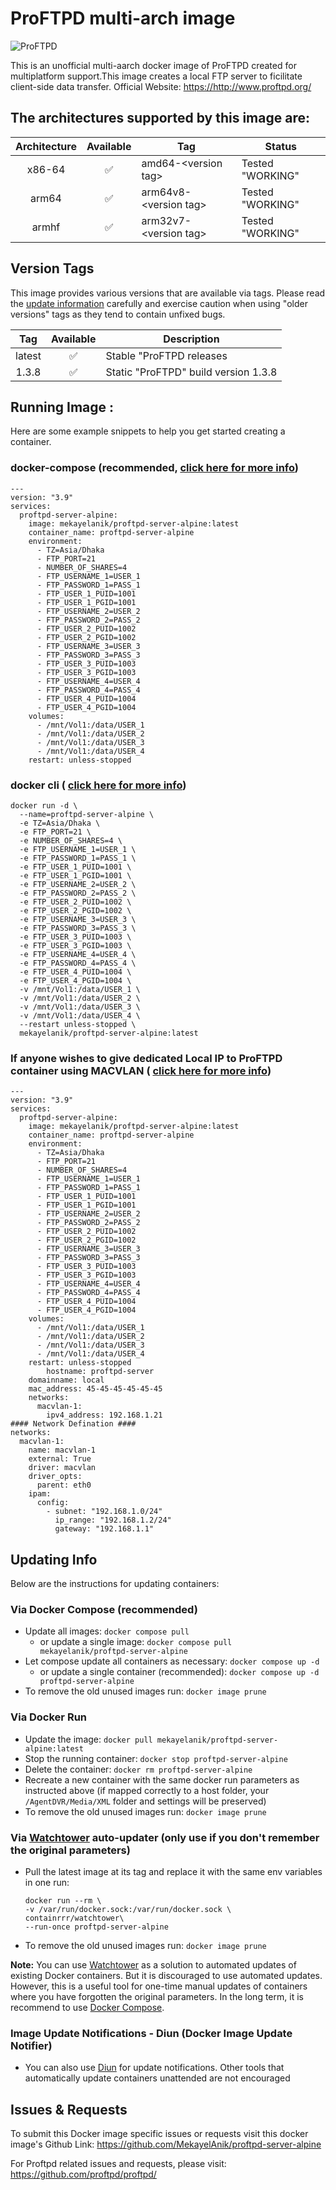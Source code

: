 <h1>ProFTPD multi-arch image</h1>
<img alt="ProFTPD" src="http://www.proftpd.org/proftpd.png">
<p>This is an unofficial multi-aarch docker image of ProFTPD created for multiplatform support.This image creates a local FTP server to ficilitate client-side data transfer. Official Website: <a href="https://http://www.proftpd.org" rel="nofollow noopener">https://http://www.proftpd.org/</a>
</p>
<h2>The architectures supported by this image are:</h2>
<table>
  <thead>
    <tr>
      <th align="center">Architecture</th>
      <th align="center">Available</th>
      <th>Tag</th>
       <th>Status</th>
    </tr>
  </thead>
  <tbody>
    <tr>
      <td align="center">x86-64</td>
      <td align="center">✅</td>
      <td>amd64-&lt;version tag&gt;</td>
      <td>Tested "WORKING"</td>
    </tr>
    <tr>
      <td align="center">arm64</td>
      <td align="center">✅</td>
      <td>arm64v8-&lt;version tag&gt;</td>
      <td>Tested "WORKING"</td>
    </tr>
    <tr>
      <td align="center">armhf</td>
      <td align="center">✅</td>
      <td>arm32v7-&lt;version tag&gt;</td>
      <td>Tested "WORKING"</td>
    </tr>
  </tbody>
</table>
<h2>Version Tags</h2>
<p>This image provides various versions that are available via tags. Please read the <a href="https://http://www.proftpd.org" rel="nofollow noopener">update information</a> carefully and exercise caution when using "older versions" tags as they tend to contain unfixed bugs. </p>
<table>
  <thead>
    <tr>
      <th align="center">Tag</th>
      <th align="center">Available</th>
      <th>Description</th>
    </tr>
  </thead>
  <tbody>
    <tr>
      <td align="center">latest</td>
      <td align="center">✅</td>
      <td>Stable "ProFTPD releases</td>
    </tr>
    <tr>
      <td align="center">1.3.8</td>
      <td align="center">✅</td>
      <td>Static "ProFTPD" build version 1.3.8</td>
    </tr>
  </tbody>
</table>
<h2>Running Image :</h2>
<p>Here are some example snippets to help you get started creating a container.</p>
<h3>docker-compose (recommended, <a href="https://itnext.io/a-beginners-guide-to-deploying-a-docker-application-to-production-using-docker-compose-de1feccd2893" rel="nofollow noopener">click here for more info</a>) </h3>
<pre><code>---
version: "3.9"
services:
  proftpd-server-alpine:
    image: mekayelanik/proftpd-server-alpine:latest
    container_name: proftpd-server-alpine
    environment:
      - TZ=Asia/Dhaka
      - FTP_PORT=21
      - NUMBER_OF_SHARES=4
      - FTP_USERNAME_1=USER_1
      - FTP_PASSWORD_1=PASS_1
      - FTP_USER_1_PUID=1001
      - FTP_USER_1_PGID=1001
      - FTP_USERNAME_2=USER_2
      - FTP_PASSWORD_2=PASS_2
      - FTP_USER_2_PUID=1002
      - FTP_USER_2_PGID=1002
      - FTP_USERNAME_3=USER_3
      - FTP_PASSWORD_3=PASS_3
      - FTP_USER_3_PUID=1003
      - FTP_USER_3_PGID=1003
      - FTP_USERNAME_4=USER_4
      - FTP_PASSWORD_4=PASS_4
      - FTP_USER_4_PUID=1004
      - FTP_USER_4_PGID=1004
    volumes:
      - /mnt/Vol1:/data/USER_1     
      - /mnt/Vol1:/data/USER_2
      - /mnt/Vol1:/data/USER_3
      - /mnt/Vol1:/data/USER_4
    restart: unless-stopped
</code></pre>
<h3>docker cli ( <a href="https://docs.docker.com/engine/reference/commandline/cli/" rel="nofollow noopener">click here for more info</a>) </h3>
<pre><code>docker run -d \
  --name=proftpd-server-alpine \
  -e TZ=Asia/Dhaka \
  -e FTP_PORT=21 \
  -e NUMBER_OF_SHARES=4 \
  -e FTP_USERNAME_1=USER_1 \
  -e FTP_PASSWORD_1=PASS_1 \
  -e FTP_USER_1_PUID=1001 \
  -e FTP_USER_1_PGID=1001 \
  -e FTP_USERNAME_2=USER_2 \
  -e FTP_PASSWORD_2=PASS_2 \
  -e FTP_USER_2_PUID=1002 \
  -e FTP_USER_2_PGID=1002 \
  -e FTP_USERNAME_3=USER_3 \
  -e FTP_PASSWORD_3=PASS_3 \
  -e FTP_USER_3_PUID=1003 \
  -e FTP_USER_3_PGID=1003 \
  -e FTP_USERNAME_4=USER_4 \
  -e FTP_PASSWORD_4=PASS_4 \
  -e FTP_USER_4_PUID=1004 \
  -e FTP_USER_4_PGID=1004 \
  -v /mnt/Vol1:/data/USER_1 \
  -v /mnt/Vol1:/data/USER_2 \
  -v /mnt/Vol1:/data/USER_3 \
  -v /mnt/Vol1:/data/USER_4 \
  --restart unless-stopped \
  mekayelanik/proftpd-server-alpine:latest
</code></pre>

<h3>If anyone wishes to give dedicated Local IP to ProFTPD container using MACVLAN ( <a href="https://docs.docker.com/network/macvlan/" rel="nofollow noopener">click here for more info</a>) </h3>
<pre><code>---
version: "3.9"
services:
  proftpd-server-alpine:
    image: mekayelanik/proftpd-server-alpine:latest
    container_name: proftpd-server-alpine
    environment:
      - TZ=Asia/Dhaka
      - FTP_PORT=21
      - NUMBER_OF_SHARES=4
      - FTP_USERNAME_1=USER_1
      - FTP_PASSWORD_1=PASS_1
      - FTP_USER_1_PUID=1001
      - FTP_USER_1_PGID=1001
      - FTP_USERNAME_2=USER_2
      - FTP_PASSWORD_2=PASS_2
      - FTP_USER_2_PUID=1002
      - FTP_USER_2_PGID=1002
      - FTP_USERNAME_3=USER_3
      - FTP_PASSWORD_3=PASS_3
      - FTP_USER_3_PUID=1003
      - FTP_USER_3_PGID=1003
      - FTP_USERNAME_4=USER_4
      - FTP_PASSWORD_4=PASS_4
      - FTP_USER_4_PUID=1004
      - FTP_USER_4_PGID=1004
    volumes:
      - /mnt/Vol1:/data/USER_1     
      - /mnt/Vol1:/data/USER_2
      - /mnt/Vol1:/data/USER_3
      - /mnt/Vol1:/data/USER_4
    restart: unless-stopped
        hostname: proftpd-server
    domainname: local
    mac_address: 45-45-45-45-45-45
    networks:
      macvlan-1:
        ipv4_address: 192.168.1.21
#### Network Defination ####
networks:
  macvlan-1:
    name: macvlan-1
    external: True
    driver: macvlan
    driver_opts:
      parent: eth0
    ipam:
      config:
        - subnet: "192.168.1.0/24"
          ip_range: "192.168.1.2/24"
          gateway: "192.168.1.1"
</code></pre>
<h2>Updating Info</h2>
<p>Below are the instructions for updating containers:</p>
<h3>Via Docker Compose (recommended)</h3>
<ul>
  <li>Update all images: <code>docker compose pull</code>
    <ul>
      <li>or update a single image: <code>docker compose pull mekayelanik/proftpd-server-alpine</code>
      </li>
    </ul>
  </li>
  <li>Let compose update all containers as necessary: <code>docker compose up -d</code>
    <ul>
      <li>or update a single container (recommended): <code>docker compose up -d proftpd-server-alpine</code>
      </li>
    </ul>
  </li>
  <li>To remove the old unused images run: <code>docker image prune</code>
  </li>
</ul>
<h3>Via Docker Run</h3>
<ul>
  <li>Update the image: <code>docker pull mekayelanik/proftpd-server-alpine:latest</code>
  </li>
  <li>Stop the running container: <code>docker stop proftpd-server-alpine</code>
  </li>
  <li>Delete the container: <code>docker rm proftpd-server-alpine</code>
  </li>
  <li>Recreate a new container with the same docker run parameters as instructed above (if mapped correctly to a host folder, your <code>/AgentDVR/Media/XML</code> folder and settings will be preserved) </li>
  <li>To remove the old unused images run: <code>docker image prune</code>
  </li>
</ul>
<h3>Via <a href="https://containrrr.dev/watchtower/" rel="nofollow noopener">Watchtower</a> auto-updater (only use if you don't remember the original parameters)</h3>
<ul>
  <li>
    <p>Pull the latest image at its tag and replace it with the same env variables in one run:</p>
    <pre>
<code>docker run --rm \
-v /var/run/docker.sock:/var/run/docker.sock \
containrrr/watchtower\
--run-once proftpd-server-alpine</code></pre>
  </li>
  <li>
    <p>To remove the old unused images run: <code>docker image prune</code>
    </p>
  </li>
</ul>
<p>
  <strong>Note:</strong> You can use <a href="https://containrrr.dev/watchtower/" rel="nofollow noopener">Watchtower</a> as a solution to automated updates of existing Docker containers. But it is discouraged to use automated updates. However, this is a useful tool for one-time manual updates of containers where you have forgotten the original parameters. In the long term, it is recommend to use <a href="https://itnext.io/a-beginners-guide-to-deploying-a-docker-application-to-production-using-docker-compose-de1feccd2893" rel="nofollow noopener">Docker Compose</a>.
</p>
<h3>Image Update Notifications - Diun (Docker Image Update Notifier)</h3>
<ul>
  <li>You can also use <a href="https://crazymax.dev/diun/" rel="nofollow noopener">Diun</a> for update notifications. Other tools that automatically update containers unattended are not encouraged </li>
</ul>
<h2>Issues & Requests</h2>
<p> To submit this Docker image specific issues or requests visit this docker image's Github Link: <a href="https://github.com/MekayelAnik/proftpd-server-alpine" rel="nofollow noopener">https://github.com/MekayelAnik/proftpd-server-alpine</a>
</p>
<p> For Proftpd related issues and requests, please visit: <a href="https://github.com/proftpd/proftpd" rel="nofollow noopener">https://github.com/proftpd/proftpd/</a>
</p>